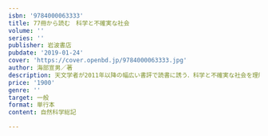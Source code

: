 ```yaml
---
isbn: '9784000063333'
title: 77冊から読む　科学と不確実な社会
volume: ''
series: ''
publisher: 岩波書店
pubdate: '2019-01-24'
cover: 'https://cover.openbd.jp/9784000063333.jpg'
author: 海部宣男／著
description: 天文学者が2011年以降の幅広い書評で読書に誘う．科学と不確実な社会を理解するための確実なガイドブック．
price: '1900'
genre: ''
target: 一般
format: 単行本
content: 自然科学総記

---
```

